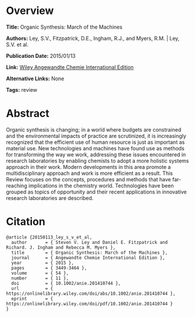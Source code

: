 # Overview
**Title:**
Organic Synthesis: March of the Machines

**Authors:**
Ley, S.V., Fitzpatrick, D.E., Ingham, R.J., and Myers, R.M. |
Ley, S.V. et al.

**Publication Date:**
2015/01/13

**Link:**
[Wiley Angewandte Chemie International Edition](https://onlinelibrary.wiley.com/doi/10.1002/anie.201410744)

**Alternative Links:**
None

**Tags:**
review


# Abstract
Organic synthesis is changing; in a world where budgets are constrained and the environmental impacts of practice are scrutinized, it is increasingly recognized that the efficient use of human resource is just as important as material use.
New technologies and machines have found use as methods for transforming the way we work, addressing these issues encountered in research laboratories by enabling chemists to adopt a more holistic systems approach in their work.
Modern developments in this area promote a multidisciplinary approach and work is more efficient as a result.
This Review focuses on the concepts, procedures and methods that have far-reaching implications in the chemistry world.
Technologies have been grouped as topics of opportunity and their recent applications in innovative research laboratories are described.


# Citation
```
@article {20150113_ley_s_v_et_al,
  author       = { Steven V. Ley and Daniel E. Fitzpatrick and Richard. J. Ingham and Rebecca M. Myers },
  title        = { Organic Synthesis: March of the Machines },
  journal      = { Angewandte Chemie International Edition },
  year         = { 2015 },
  pages        = { 3449-3464 },
  volume       = { 54 },
  number       = { 11 },
  doi          = { 10.1002/anie.201410744 },
  url          = { https://onlinelibrary.wiley.com/doi/abs/10.1002/anie.201410744 },
  eprint       = { https://onlinelibrary.wiley.com/doi/pdf/10.1002/anie.201410744 }
}
```
